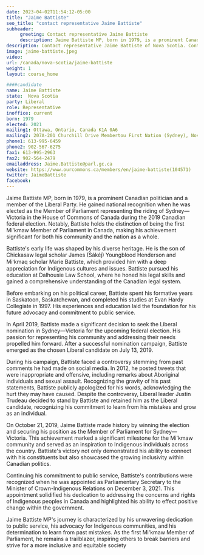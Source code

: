 ```yaml
---
date: 2023-04-02T11:54:12-05:00
title: "Jaime Battiste"
seo_title: "contact representative Jaime Battiste"
subheader:
     greeting: Contact representative Jaime Battiste
     description: Jaime Battiste MP, born in 1979, is a prominent Canadian politician and a member of the Liberal Party. He gained national recognition when he was elected as the Member of Parliament representing the riding of Sydney—Victoria in the House of Commons of Canada during the 2019 Canadian federal election.
description: Contact representative Jaime Battiste of Nova Scotia. Contact information for Jaime Battiste includes email address, phone number, and mailing address.
image: jaime-battiste.jpeg
video:
url: /canada/nova-scotia/jaime-battiste
weight: 1
layout: course_home

####candidate
name: Jaime Battiste
state:	Nova Scotia
party: Liberal
role: Representative
inoffice: current
born: 1979
elected: 2021
mailing1: Ottawa, Ontario, Canada K1A 0A6
mailing2: 207A-201 Churchill Drive Membertou First Nation (Sydney), Nova Scotia B1S 2N9
phone1: 613-995-6459
phone2: 902-567-6275
fax1: 613-995-2963
fax2: 902-564-2479
emailaddress: Jaime.Battiste@parl.gc.ca
website: https://www.ourcommons.ca/members/en/jaime-battiste(104571)
twitter: JaimeBattiste
facebook:
---
```


Jaime Battiste MP, born in 1979, is a prominent Canadian politician and a member of the Liberal Party. He gained national recognition when he was elected as the Member of Parliament representing the riding of Sydney—Victoria in the House of Commons of Canada during the 2019 Canadian federal election. Notably, Battiste holds the distinction of being the first Mi'kmaw Member of Parliament in Canada, making his achievement significant for both his community and the nation as a whole.

Battiste's early life was shaped by his diverse heritage. He is the son of Chickasaw legal scholar James (Sákéj) Youngblood Henderson and Miꞌkmaq scholar Marie Battiste, which provided him with a deep appreciation for Indigenous cultures and issues. Battiste pursued his education at Dalhousie Law School, where he honed his legal skills and gained a comprehensive understanding of the Canadian legal system.

Before embarking on his political career, Battiste spent his formative years in Saskatoon, Saskatchewan, and completed his studies at Evan Hardy Collegiate in 1997. His experiences and education laid the foundation for his future advocacy and commitment to public service.

In April 2019, Battiste made a significant decision to seek the Liberal nomination in Sydney—Victoria for the upcoming federal election. His passion for representing his community and addressing their needs propelled him forward. After a successful nomination campaign, Battiste emerged as the chosen Liberal candidate on July 13, 2019.

During his campaign, Battiste faced a controversy stemming from past comments he had made on social media. In 2012, he posted tweets that were inappropriate and offensive, including remarks about Aboriginal individuals and sexual assault. Recognizing the gravity of his past statements, Battiste publicly apologized for his words, acknowledging the hurt they may have caused. Despite the controversy, Liberal leader Justin Trudeau decided to stand by Battiste and retained him as the Liberal candidate, recognizing his commitment to learn from his mistakes and grow as an individual.

On October 21, 2019, Jaime Battiste made history by winning the election and securing his position as the Member of Parliament for Sydney—Victoria. This achievement marked a significant milestone for the Mi'kmaw community and served as an inspiration to Indigenous individuals across the country. Battiste's victory not only demonstrated his ability to connect with his constituents but also showcased the growing inclusivity within Canadian politics.

Continuing his commitment to public service, Battiste's contributions were recognized when he was appointed as Parliamentary Secretary to the Minister of Crown-Indigenous Relations on December 3, 2021. This appointment solidified his dedication to addressing the concerns and rights of Indigenous peoples in Canada and highlighted his ability to effect positive change within the government.

Jaime Battiste MP's journey is characterized by his unwavering dedication to public service, his advocacy for Indigenous communities, and his determination to learn from past mistakes. As the first Mi'kmaw Member of Parliament, he remains a trailblazer, inspiring others to break barriers and strive for a more inclusive and equitable society
